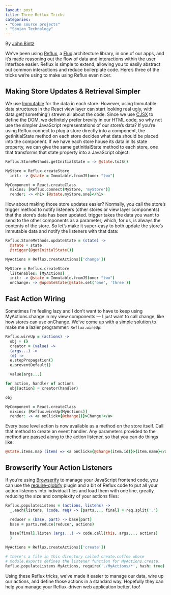 ```yaml
---
layout: post
title: Three Reflux Tricks
categories:
- "Open source projects"
- "Sonian Technology"
---
```


By [John Bintz](https://twitter.com/johnbintz)

We’ve been using [Reflux][], a [Flux][] architecture library, in one
of our apps, and it’s made reasoning out the flow of data and
interactions within the user interface easier. Reflux is simple to
extend, allowing you to easily abstract out common interactions and
reduce boilerplate code. Here’s three of the tricks we’re using to
make using Reflux even nicer.

[reflux]: https://github.com/spoike/refluxjs
[flux]: https://facebook.github.io/flux/docs/overview.html

## Making Store Updates & Retrieval Simpler

We use [Immutable](http://facebook.github.io/immutable-js/docs/#/) for
the data in each store. However, using Immutable data structures in
the React view layer can start looking real ugly, with
data.get(‘something’) strewn all about the code. Since we use
[CJSX](https://github.com/jsdf/coffee-reactify) to define the DOM, we
definitely prefer brevity in our HTML code, so why not use the simpler
JavaScript representations of our store’s data? If you’re using
Reflux.connect to plug a store directly into a component, the
getInitialState method on each store decides what data should be
placed into the component. If we have each store house its data in its
state property, we can give the same getInitialState method to each
store, one that transforms that state property into a JavaScript
object:

```coffeescript
Reflux.StoreMethods.getInitialState = -> @state.toJS()

MyStore = Reflux.createStore
  init: -> @state = Immutable.fromJS(one: "two")

MyComponent = React.createClass
  mixins: [Reflux.connect(MyStore, 'myStore')]
  render: -> <h1> {@state.myStore.one}</h1>
```

How about making those store updates easier? Normally, you call the
store’s trigger method to notify listeners (other stores or view layer
components) that the store’s data has been updated. trigger takes the
data you want to send to the other components as a parameter, which,
for us, is always the contents of the store. So let’s make it
super-easy to both update the store’s immutable data and notify the
listeners with that data:

```coffeescript
Reflux.StoreMethods.updateState = (state) ->
  @state = state
  @trigger(@getInitialState())

MyActions = Reflux.createActions(['change'])

MyStore = Reflux.createStore
  listenables: [MyActions]
  init: -> @state = Immutable.fromJS(one: "two")
  onChange: -> @updateState(@state.set('one', 'three'))
```

## Fast Action Wiring

Sometimes I’m feeling lazy and I don’t want to have to keep using
MyActions.change in my view components — I just want to call change,
like how stores can use onChange. We’ve come up with a simple solution
to make me a lazier programmer: `Reflux.wireUp`:

```coffeescript
Reflux.wireUp = (actions) ->
  obj = {}
  creator = (value) ->
  (args...) ->
  (e) ->
  e.stopPropagation()
  e.preventDefault()

  value(args...)

for action, handler of actions
  obj[action] = creator(handler)

obj

MyComponent = React.createClass
  mixins: [Reflux.wireUp(MyActions)]
  render: -> <a onClick={@change()}>Change!</a>
```

Every base level action is now available as a method on the store
itself. Call that method to create an event handler. Any parameters
provided to the method are passed along to the action listener, so
that you can do things like:

```coffeescript
@state.items.map (item) => <a onClick={@change(item.id)}>{item.name}</a>
```

## Browserify Your Action Listeners

If you’re using [Browserify][] to manage your JavaScript frontend code,
you can use the [require-globify][] plugin and a bit of Reflux code to put
all your action listeners into individual files and load them with one
line, greatly reducing the size and complexity of your actions files:

[browserify]: https://github.com/substack/node-browserify
[require-globify]: https://github.com/capaj/require-globify

```coffeescript
Reflux.populateListens = (actions, listens) ->
  _.each(listens, (code, req) -> [parts..., final] = req.split('.')

  reducer = (base, part) -> base[part]
  base = parts.reduce(reducer, actions)

  base[final].listen (args...) -> code.call(this, args..., actions)
  )

MyActions = Reflux.createActions(['create'])

# there's a file in this directory called create.coffee whose
# module.exports defines the listener function for MyActions.create.
Reflux.populateListens MyActions, require('./MyActions/*', hash: true)
```

Using these Reflux tricks, we’ve made it easier to manage our data,
wire up our actions, and define those actions in a standard
way. Hopefully they can help you manage your Reflux-driven web
application better, too!
